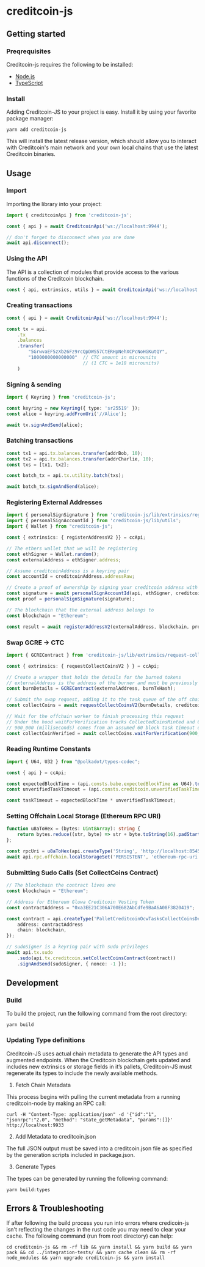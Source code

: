 # creditcoin-js

## Getting started

### Preqrequisites

Creditcoin-js requires the following to be installed:

-   [Node.js](https://nodejs.org/en/)
-   [TypeScript](https://www.typescriptlang.org/)

### Install

Adding Creditcoin-JS to your project is easy. Install it by using your favorite package manager:

```shell
yarn add creditcoin-js
```

This will install the latest release version, which should allow you to interact with Creditcoin's main network and your own local chains that use the latest Creditcoin binaries.

## Usage

### Import

Importing the library into your project:

```typescript
import { creditcoinApi } from 'creditcoin-js';

const { api } = await CreditcoinApi('ws://localhost:9944');

// don't forget to disconnect when you are done
await api.disconnect();
```

### Using the API

The API is a collection of modules that provide access to the various functions of the Creditcoin blockchain.

```typescript
const { api, extrinsics, utils } = await CreditcoinApi('ws://localhost:9944');
```

### Creating transactions

```typescript
const { api } = await CreditcoinApi('ws://localhost:9944');

const tx = api.
    .tx
    .balances
    .transfer(
        "5GrwvaEF5zXb26Fz9rcQpDWS57CtERHpNehXCPcNoHGKutQY",
        "1000000000000000"  // CTC amount in microunits
                            // (1 CTC = 1e18 microunits)
    )
```

### Signing & sending

```typescript
import { Keyring } from 'creditcoin-js';

const keyring = new Keyring({ type: 'sr25519' });
const alice = keyring.addFromUri('//Alice');

await tx.signAndSend(alice);
```

### Batching transactions

```typescript
const tx1 = api.tx.balances.transfer(addrBob, 10);
const tx2 = api.tx.balances.transfer(addrCharlie, 10);
const txs = [tx1, tx2];

const batch_tx = api.tx.utility.batch(txs);

await batch_tx.signAndSend(alice);
```

### Registering External Addresses
```typescript
import { personalSignSignature } from 'creditcoin-js/lib/extrinsics/register-address-v2';
import { personalSignAccountId } from 'creditcoin-js/lib/utils';
import { Wallet } from "creditcoin-js";

const { extrinsics: { registerAddressV2 }} = ccApi;

// The ethers wallet that we will be registering
const ethSigner = Wallet.random();
const externalAddress = ethSigner.address;

// Assume creditcoinAddress is a keyring pair
const accountId = creditcoinAddress.addressRaw;

// Create a proof of ownership by signing your creditcoin address with your ethereum private key
const signature = await personalSignAccountId(api, ethSigner, creditcoinAddress);
const proof = personalSignSignature(signature);

// The blockchain that the external address belongs to
const blockchain = "Ethereum";

const result = await registerAddressV2(externalAddress, blockchain, proof, lender);
```

### Swap GCRE -> CTC
```typescript
import { GCREContract } from 'creditcoin-js/lib/extrinsics/request-collect-coins-v2';

const { extrinsics: { requestCollectCoinsV2 } } = ccApi;

// Create a wrapper that holds the details for the burned tokens
// externalAddress is the address of the burner and must be previously registered
const burnDetails = GCREContract(externalAddress, burnTxHash);

// Submit the swap request, adding it to the task queue of the off chain worker
const collectCoins = await requestCollectCoinsV2(burnDetails, creditcoinSigner);

// Wait for the offchain worker to finish processing this request
// Under the hood waitForVerification tracks CollectedCoinsMinted and CollectedCoinsFailedVerification events using the TaskId as a unique key
// 900_000 (milliseconds) comes from an assumed 60 block task timeout deadline and assumed 15 second blocktime (check the constants provided by the runtime in production code)
const collectCoinVerified = await collectCoins.waitForVerification(900_000);
```

### Reading Runtime Constants
```typescript
import { U64, U32 } from "@polkadot/types-codec";

const { api } = ccApi;

const expectedBlockTime = (api.consts.babe.expectedBlockTime as U64).toNumber()
const unverifiedTaskTimeout = (api.consts.creditcoin.unverifiedTaskTimeout as u32).toNumber();

const taskTimeout = expectedBlockTime * unverifiedTaskTimeout;
```


### Setting Offchain Local Storage (Ethereum RPC URI)
```typescript
function u8aToHex = (bytes: Uint8Array): string {
    return bytes.reduce((str, byte) => str + byte.toString(16).padStart(2, '0'), '0x');
};

const rpcUri = u8aToHex(api.createType('String', 'http://localhost:8545').toU8a());
await api.rpc.offchain.localStorageSet('PERSISTENT', 'ethereum-rpc-uri', rpcUri);
```

### Submitting Sudo Calls (Set CollectCoins Contract)
```typescript
// The blockchain the contract lives one
const blockchain = "Ethereum";

// Address for Ethereum Gluwa Creditcoin Vesting Token
const contractAddress = "0xa3EE21C306A700E682AbCdfe9BaA6A08F3820419";

const contract = api.createType('PalletCreditcoinOcwTasksCollectCoinsDeployedContract', {
    address: contractAddress
    chain: blockchain,
});

// sudoSigner is a keyring pair with sudo privileges
await api.tx.sudo
    .sudo(api.tx.creditcoin.setCollectCoinsContract(contract))
    .signAndSend(sudoSigner, { nonce: -1 });
```

## Development

### Build

To build the project, run the following command from the root directory:

```shell
yarn build
```

### Updating Type definitions

Creditcoin-JS uses actual chain metadata to generate the API types and augmented endpoints. When the Creditcoin blockchain gets updated and includes new extrinsics or storage fields in it’s pallets, Creditcoin-JS must regenerate its types to include the newly available methods.

1. Fetch Chain Metadata

This process begins with pulling the current metadata from a running creditcoin-node by making an RPC call:

```shell
curl -H "Content-Type: application/json" -d '{"id":"1", "jsonrpc":"2.0", "method": "state_getMetadata", "params":[]}' http://localhost:9933
```

2. Add Metadata to creditcoin.json

The full JSON output must be saved into a creditcoin.json file as specified by the generation scripts included in package.json.

3. Generate Types

The types can be generated by running the following command:

```shell
yarn build:types
```

## Errors & Troubleshooting

If after following the build process you run into errors where credicoin-js isn't reflecting the changes in the rust code you may need to clear your cache. The following command (run from root directory) can help:

```shell
cd creditcoin-js && rm -rf lib && yarn install && yarn build && yarn pack && cd ../integration-tests/ && yarn cache clean && rm -rf node_modules && yarn upgrade creditcoin-js && yarn install
```
